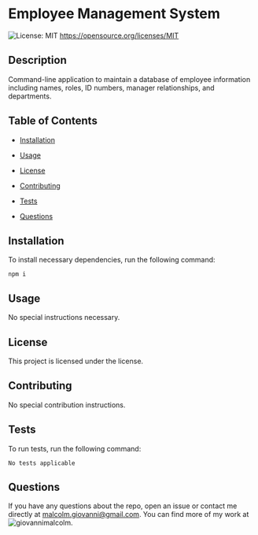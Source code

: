 # Employee Management System
  ![License: MIT](https://img.shields.io/badge/License-MIT-yellow.svg)
       https://opensource.org/licenses/MIT

  ## Description

Command-line application to maintain a database of employee information including names, roles, ID numbers, manager relationships, and departments.

## Table of Contents

* [Installation](#installation)

* [Usage](#usage)

* [License](#license)

* [Contributing](#contributing)

* [Tests](#tests)

* [Questions](#questions)

## Installation

To install necessary dependencies, run the following command: 

```
npm i
```

## Usage

No special instructions necessary.

## License 

This project is licensed under the  license.

## Contributing 

No special contribution instructions.

## Tests

To run tests, run the following command:

```
No tests applicable
```

## Questions

If you have any questions about the repo, open an issue or contact me directly at malcolm.giovanni@gmail.com. 
You can find more of my work at ![giovannimalcolm](https://github.com/giovannimalcolm/).
